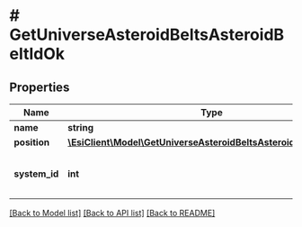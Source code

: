 # # GetUniverseAsteroidBeltsAsteroidBeltIdOk

## Properties

Name | Type | Description | Notes
------------ | ------------- | ------------- | -------------
**name** | **string** | name string |
**position** | [**\EsiClient\Model\GetUniverseAsteroidBeltsAsteroidBeltIdPosition**](GetUniverseAsteroidBeltsAsteroidBeltIdPosition.md) |  |
**system_id** | **int** | The solar system this asteroid belt is in |

[[Back to Model list]](../../README.md#models) [[Back to API list]](../../README.md#endpoints) [[Back to README]](../../README.md)
